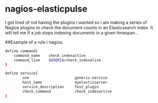 # nagios-elasticpulse
I got tired of not having the plugins i wanted so i am making a series of Nagios plugins to check the document counts in an Elasticsearch index. It will tell me if a job stops indexing documents in a given timespan...

##Example of a rule i nagios.

```bash
define command{
    command_name    check_indexactive
    command_line    $USER1$/check_indexalive
}

define service{
        use                     generic-service
        host_name               myelasticserver
        service_description     Test_plugin
        check_command           check_indexactive
}
```